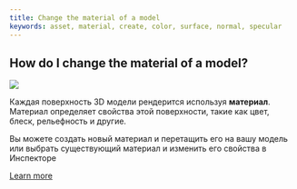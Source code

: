 ```yaml
---
title: Change the material of a model
keywords: asset, material, create, color, surface, normal, specular
---
```


## How do I change the material of a model?

<img src="https://playcanvas.com/static-assets/instructions/change_material.gif"/>

Каждая поверхность 3D модели рендерится используя **материал**. Материал определяет свойства этой поверхности, такие как цвет, блеск, рельефность и другие.

Вы можете создать новый материал и перетащить его на вашу модель или выбрать существующий материал и изменить его свойства в Инспекторе

[Learn more](https://developer.playcanvas.com/en/user-manual/assets/materials/)

